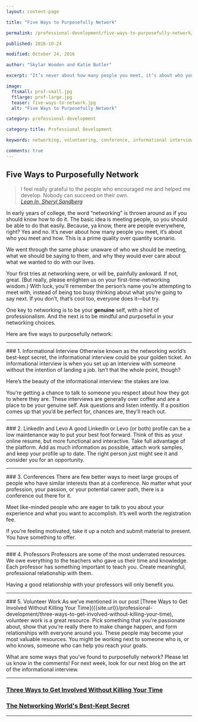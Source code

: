 ```yaml
---
layout: content-page

title: "Five Ways to Purposefully Network"

permalink: /professional-development/five-ways-to-purposefully-network/

published: 2016-10-24

modified: October 24, 2016

author: "Skylar Wooden and Katie Butler"

excerpt: "It’s never about how many people you meet, it’s about who you meet and how. This is a prime quality over quantity scenario."

image:
  ftsmall: prof-small.jpg
  ftlarge: prof-large.jpg
  teaser: five-ways-to-network.jpg
  alt: "Five Ways to Purposefully Network"

category: professional-development

category-title: Professional Development

keywords: networking, volunteering, conference, informational interview, Pprofessors

comments: true
---
```


## Five Ways to Purposefully Network

>I feel really grateful to the people who encouraged me and helped me develop. Nobody can succeed on their own.<br />
><cite><a href="{{site.url}}/resources/">Lean In, Sheryl Sandberg</a></cite>

In early years of college, the word “networking” is thrown around as if you should know how to do it. The basic idea is meeting people, so you should be able to do that easily. Because, ya know, there are people everywhere, right? Yes and no. It’s never about how many people you meet, it’s about who you meet and how. This is a prime quality over quantity scenario. 

We went through the same phase: unaware of who we should be meeting, what we should be saying to them, and why they would ever care about what we wanted to do with our lives. 

Your first tries at networking were, or will be, painfully awkward. If not, great. (But really, please enlighten us on your first-time-networking wisdom.) With luck, you’ll remember the person’s name you’re attempting to meet with, instead of being too busy thinking about what you’re going to say next. If you don’t, that’s cool too, everyone does it—but try.  

One key to networking is to be your **genuine** self, with a hint of professionalism. And the next is to be mindful and purposeful in your networking choices. 

Here are five ways to purposefully network: 
<hr class="secondary">
### 1. Informational Interview
Otherwise known as the networking world’s best-kept secret, the informational interview could be your golden ticket. An informational interview is when you set up an interview with someone without the intention of landing a job. Isn’t that the whole point, though? 

Here’s the beauty of the informational interview: the stakes are low. 

You’re getting a chance to talk to someone you respect about how they got to where they are. These interviews are generally over coffee and are a place to be your genuine self. Ask questions and listen intently. If a position comes up that you’d be perfect for, chances are, they’ll reach out. 
<hr class="secondary">
### 2. LinkedIn and Levo
A good LinkedIn or Levo (or both) profile can be a low maintenance way to put your best foot forward. Think of this as your online resume, but more functional and interactive. Take full advantage of the platform. Add as much information as possible, attach work samples, and keep your profile up to date. The right person just might see it and consider you for an opportunity.
<hr class="secondary">
### 3. Conferences
There are few better ways to meet large groups of people who have similar interests than at a conference. No matter what your profession, your passion, or your potential career path, there is a conference out there for it.

Meet like-minded people who are eager to talk to you about your experience and what you want to accomplish. It’s well worth the registration fee.

If you’re feeling motivated, take it up a notch and submit material to present. You have something to offer.
<hr class="secondary">
### 4. Professors
Professors are some of the most underrated resources. We owe everything to the teachers who gave us their time and knowledge. Each professor has something important to teach you. Create meaningful, professional relationship with them. 

Having a good relationship with your professors will only benefit you. 
<hr class="secondary">
### 5. Volunteer Work
As we’ve mentioned in our post [Three Ways to Get Involved Without Killing Your Time]({{site.url}}/professional-development/three-ways-to-get-involved-without-killing-your-time), volunteer work is a great resource. Pick something that you’re passionate about, show that you’re really there to make change happen, and form relationships with everyone around you. These people may become your most valuable resources. You might be working next to someone who is, or who knows, someone who can help you reach your goals. 

What are some ways that you’ve found to purposefully network? Please let us know in the comments! For next week, look for our next blog on the art of the informational interview.
<hr class="primary">

<div class="row"> <!-- "pagination" -->
	<div class="col-xs-6 paginate">
			<a href="{{site.url}}/professional-development/three-ways-to-get-involved-without-killing-your-time/">
				<div class="col-xs-12 arrow"><i class="fa fa-arrow-left" aria-hidden="true"></i></div>
				<div class="col-xs-12 text"><h3>Three Ways to Get Involved Without Killing Your Time</h3></div>		
			</a>
	</div>
	<div class="col-xs-6 paginate">
			<a href="{{site.url}}/professional-development/the-networking-worlds-best-kept-secret/">
				<div class="col-xs-12 arrow"><i class="fa fa-arrow-right" aria-hidden="true"></i></div>
				<div class="col-xs-12 text"><h3>The Networking World's Best-Kept Secret</h3></div>
			</a>
	</div>
</div> <!-- close "pagination" -->

<hr class="primary">